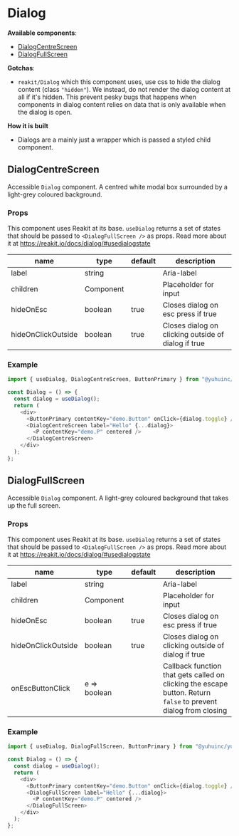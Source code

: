 # Dialog

**Available components**:

- [DialogCentreScreen](#DialogCentreScreen)
- [DialogFullScreen](#DialogFullScreen)

**Gotchas**:

- `reakit/Dialog` which this component uses, use css to hide the dialog content (class `"hidden"`). We instead, do not render the dialog content at all if it's hidden. This prevent pesky bugs that happens when components in dialog content relies on data that is only available when the dialog is open.

**How it is built**

- Dialogs are a mainly just a wrapper which is passed a styled child component.

## DialogCentreScreen

Accessible `Dialog` component.
A centred white modal box surrounded by a light-grey coloured background.

### Props

This component uses Reakit at its base. `useDialog` returns a set of states that should be passed to `<DialogFullScreen />` as props. Read more about it at https://reakit.io/docs/dialog/#usedialogstate

| name               | type      | default | description                                         |
| ------------------ | --------- | ------- | --------------------------------------------------- |
| label              | string    |         | Aria-label                                          |
| children           | Component |         | Placeholder for input                               |
| hideOnEsc          | boolean   | true    | Closes dialog on esc press if true                  |
| hideOnClickOutside | boolean   | true    | Closes dialog on clicking outside of dialog if true |

### Example

```javascript
import { useDialog, DialogCentreScreen, ButtonPrimary } from "@yuhuinc/yuhui";

const Dialog = () => {
  const dialog = useDialog();
  return (
    <div>
      <ButtonPrimary contentKey="demo.Button" onClick={dialog.toggle} />
      <DialogCentreScreen label="Hello" {...dialog}>
        <P contentKey="demo.P" centered />
      </DialogCentreScreen>
    </div>
  );
};
```

## DialogFullScreen

Accessible `Dialog` component.
A light-grey coloured background that takes up the full screen.

### Props

This component uses Reakit at its base. `useDialog` returns a set of states that should be passed to `<DialogFullScreen />` as props. Read more about it at https://reakit.io/docs/dialog/#usedialogstate

| name               | type         | default | description                                                                                                     |
| ------------------ | ------------ | ------- | --------------------------------------------------------------------------------------------------------------- |
| label              | string       |         | Aria-label                                                                                                      |
| children           | Component    |         | Placeholder for input                                                                                           |
| hideOnEsc          | boolean      | true    | Closes dialog on esc press if true                                                                              |
| hideOnClickOutside | boolean      | true    | Closes dialog on clicking outside of dialog if true                                                             |
| onEscButtonClick   | e => boolean |         | Callback function that gets called on clicking the escape button. Return `false` to prevent dialog from closing |

### Example

```javascript
import { useDialog, DialogFullScreen, ButtonPrimary } from "@yuhuinc/yuhui";

const Dialog = () => {
  const dialog = useDialog();
  return (
    <div>
      <ButtonPrimary contentKey="demo.Button" onClick={dialog.toggle} />
      <DialogFullScreen label="Hello" {...dialog}>
        <P contentKey="demo.P" centered />
      </DialogFullScreen>
    </div>
  );
};
```
